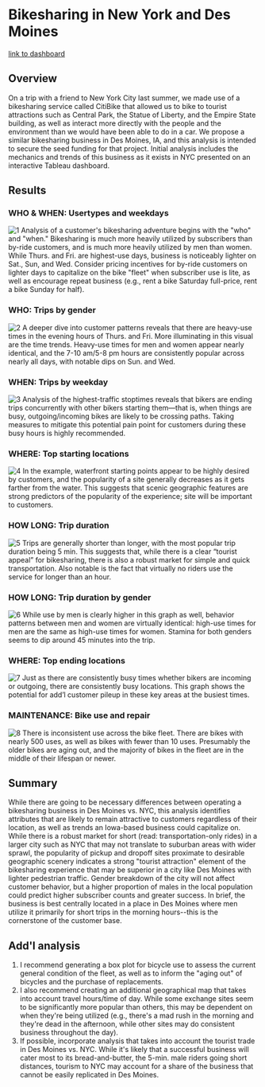 # Bikesharing in New York and Des Moines
[link to dashboard](https://public.tableau.com/app/profile/chandler.kaiden/viz/NYC_Citibike_Challenge_16235648593520/Story1 "link to dashboard")

## Overview
On a trip with a friend to New York City last summer, we made use of a bikesharing service called CitiBike that allowed us to bike to tourist attractions such as Central Park, the Statue of Liberty, and the Empire State building, as well as interact more directly with the people and the environment than we would have been able to do in a car.  We propose a similar bikesharing business in Des Moines, IA, and this analysis is intended to secure the seed funding for that project.  Initial analysis includes the mechanics and trends of this business as it exists in NYC presented on an interactive Tableau dashboard.

## Results

### WHO & WHEN: Usertypes and weekdays
![1](https://github.com/crkaide/bikesharing/blob/main/images/1.png?raw=true)
Analysis of a customer's bikesharing adventure begins with the "who" and "when."  Bikesharing is much more heavily utilized by subscribers than by-ride customers, and is much more heavily utilized by men than women.  While Thurs. and Fri. are highest-use days, business is noticeably lighter on Sat., Sun, and Wed.  Consider pricing incentives for by-ride customers on lighter days to capitalize on the bike "fleet" when subscriber use is lite, as well as encourage repeat business (e.g., rent a bike Saturday full-price, rent a bike Sunday for half).

### WHO: Trips by gender
![2](https://github.com/crkaide/bikesharing/blob/main/images/2.png?raw=true)
A deeper dive into customer patterns reveals that there are heavy-use times in the evening hours of Thurs. and Fri.  More illuminating in this visual are the time trends.  Heavy-use times for men and women appear nearly identical, and the 7-10 am/5-8 pm hours are consistently popular across nearly all days, with notable dips on Sun. and Wed.

### WHEN: Trips by weekday
![3](https://github.com/crkaide/bikesharing/blob/main/images/3.png?raw=true)
Analysis of the highest-traffic stoptimes reveals that bikers are ending trips concurrently with other bikers starting them—that is, when things are busy, outgoing/incoming bikes are likely to be crossing paths.  Taking measures to mitigate this potential pain point for customers during these busy hours is highly recommended.

### WHERE: Top starting locations
![4](https://github.com/crkaide/bikesharing/blob/main/images/4.png?raw=true)
In the example, waterfront starting points appear to be highly desired by customers, and the popularity of a site generally decreases as it gets farther from the water.  This suggests that scenic geographic features are strong predictors of the popularity of the experience; site will be important to customers.

### HOW LONG: Trip duration
![5](https://github.com/crkaide/bikesharing/blob/main/images/5.png?raw=true)
Trips are generally shorter than longer, with the most popular trip duration being 5 min.  This suggests that, while there is a clear “tourist appeal” for bikesharing, there is also a robust market for simple and quick transportation.  Also notable is the fact that virtually no riders use the service for longer than an hour.

### HOW LONG: Trip duration by gender
![6](https://github.com/crkaide/bikesharing/blob/main/images/6.png?raw=true)
While use by men is clearly higher in this graph as well, behavior patterns between men and women are virtually identical:  high-use times for men are the same as high-use times for women.  Stamina for both genders seems to dip around 45 minutes into the trip.

### WHERE: Top ending locations
![7](https://github.com/crkaide/bikesharing/blob/main/images/7.png?raw=true)
Just as there are consistently busy times whether bikers are incoming or outgoing, there are consistently busy locations.  This graph shows the potential for add’l customer pileup in these key areas at the busiest times.

### MAINTENANCE: Bike use and repair
![8](https://github.com/crkaide/bikesharing/blob/main/images/8.png?raw=true)
There is inconsistent use across the bike fleet.  There are bikes with nearly 500 uses, as well as bikes with fewer than 10 uses.  Presumably the older bikes are aging out, and the majority of bikes in the fleet are in the middle of their lifespan or newer.

## Summary
While there are going to be necessary differences between operating a bikesharing business in Des Moines vs. NYC, this analysis identifies attributes that are likely to remain attractive to customers regardless of their location, as well as trends an Iowa-based business could capitalize on.  While there is a robust market for short (read: transportation-only rides) in a larger city such as NYC that may not translate to suburban areas with wider sprawl, the popularity of pickup and dropoff sites proximate to desirable geographic scenery indicates a strong "tourist attraction" element of the bikesharing experience that may be superior in a city like Des Moines with lighter pedestrian traffic.  Gender breakdown of the city will not affect customer behavior, but a higher proportion of males in the local population could predict higher subscriber counts and greater success.  In brief, the business is best centrally located in a place in Des Moines where men utilize it primarily for short trips in the morning hours--this is the cornerstone of the customer base.

## Add'l analysis
1. I recommend generating a box plot for bicycle use to assess the current general condition of the fleet, as well as to inform the "aging out" of bicycles and the purchase of replacements.
2. I also recommend creating an additional geographical map that takes into account travel hours/time of day.  While some exchange sites seem to be significantly more popular than others, this may be dependent on when they're being utilized (e.g., there's a mad rush in the morning and they're dead in the afternoon, while other sites may do consistent business throughout the day).
3. If possible, incorporate analysis that takes into account the tourist trade in Des Moines vs. NYC.  While it's likely that a successful business will cater most to its bread-and-butter, the 5-min. male riders going short distances, tourism to NYC may account for a share of the business that cannot be easily replicated in Des Moines.
